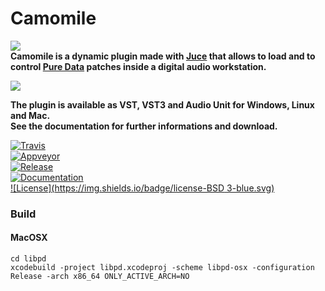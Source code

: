 # Camomile
![](https://cloud.githubusercontent.com/assets/1409918/13611206/9433a744-e561-11e5-8b30-7def4dd19cdd.png)  
**Camomile is a dynamic plugin made with [Juce](http://www.juce.com) that allows to load and to control [Pure Data](http://msp.ucsd.edu/software.html) patches inside a digital audio workstation.**

![](https://cloud.githubusercontent.com/assets/1409918/13610631/ebdacae8-e55e-11e5-903c-fb3ad342adb8.png)

**The plugin is available as VST, VST3 and Audio Unit for Windows, Linux and Mac.**  
**See the documentation for further informations and download.**


[![Travis](https://img.shields.io/travis/pierreguillot/Camomile.svg?label=travis)](https://travis-ci.org/pierreguillot/Camomile)  
[![Appveyor](https://img.shields.io/appveyor/ci/pierreguillot/Camomile.svg?label=appveyor)](https://ci.appveyor.com/project/pierreguillot/camomile/history)  
[![Release](https://img.shields.io/github/release/pierreguillot/Camomile.svg)](https://github.com/pierreguillot/Camomile/releases/latest)  
[![Documentation](https://img.shields.io/badge/wiki-documentation-blue.svg)](https://github.com/pierreguillot/Camomile/wiki)  
[![License](https://img.shields.io/badge/license-BSD 3-blue.svg)](https://github.com/pierreguillot/Camomile/blob/master/LICENSE)

### Build

#### MacOSX
```
cd libpd
xcodebuild -project libpd.xcodeproj -scheme libpd-osx -configuration Release -arch x86_64 ONLY_ACTIVE_ARCH=NO
```
